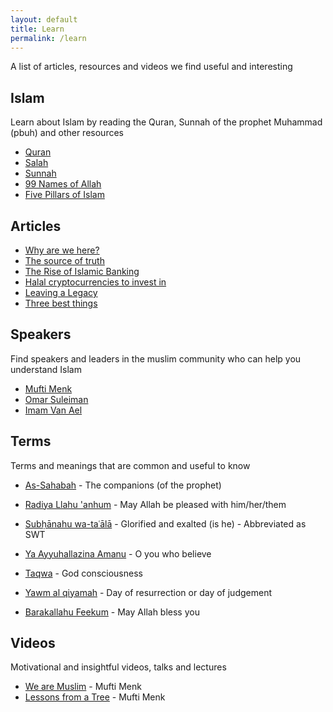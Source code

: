 ```yaml
---
layout: default
title: Learn
permalink: /learn
---
```


A list of articles, resources and videos we find useful and interesting 

## Islam

Learn about Islam by reading the Quran, Sunnah of the prophet Muhammad (pbuh) and other resources

- [Quran](https://quran.com)
- [Salah](https://salah.com)
- [Sunnah](https://sunnah.com/)
- [99 Names of Allah](https://99namesofallah.name/)
- [Five Pillars of Islam](https://en.wikipedia.org/wiki/Five_Pillars_of_Islam)

## Articles

- [Why are we here?](https://asimaslam.com/why-are-we-here)
- [The source of truth](https://asimaslam.com/the-source-of-truth)
- [The Rise of Islamic Banking](https://www.dawn.com/news/1695601)
- [Halal cryptocurrencies to invest in](https://www.islamicfinanceguru.com/crypto)
- [Leaving a Legacy](https://productivemuslim.com/leaving-a-legacy/)
- [Three best things](https://finconnect.news/2021/09/15/three-best-things-to-leave-behind-after-death/)

## Speakers

Find speakers and leaders in the muslim community who can help you understand Islam

- [Mufti Menk](https://muftimenk.com/)
- [Omar Suleiman](https://www.instagram.com/imamomarsuleiman/)
- [Imam Van Ael](https://www.imamvanael.com/)

## Terms

Terms and meanings that are common and useful to know

- [As-Sahabah](https://en.wikipedia.org/wiki/Companions_of_the_Prophet) - The companions (of the prophet)
- [Radiya Llahu 'anhum](https://ashhaduu.com/glossary/radiallahu-anhu-anha-anhuma-anhum/) - May Allah be pleased with him/her/them
- [Subḥānahu wa-taʿālā](https://en.wikipedia.org/wiki/Islamic_honorifics) - Glorified and exalted (is he) - Abbreviated as SWT
- [Ya Ayyuhallazina Amanu](https://myislam.org/ya-ayyuhallazina-amanu-ayah-in-quran/) - O you who believe
- [Taqwa](https://en.wikipedia.org/wiki/Taqwa) - God consciousness
- [Yawm al qiyamah](https://en.wikipedia.org/wiki/Judgement_Day_in_Islam) - Day of resurrection or day of judgement

- [Barakallahu Feekum](https://myislam.org/barakallahu-feekum/) - May Allah bless you

## Videos

Motivational and insightful videos, talks and lectures

- [We are Muslim](https://www.youtube.com/watch?v=wwYK2zn26OE) - Mufti Menk
- [Lessons from a Tree](https://www.youtube.com/watch?v=IN_y8Tft-Zs) - Mufti Menk
